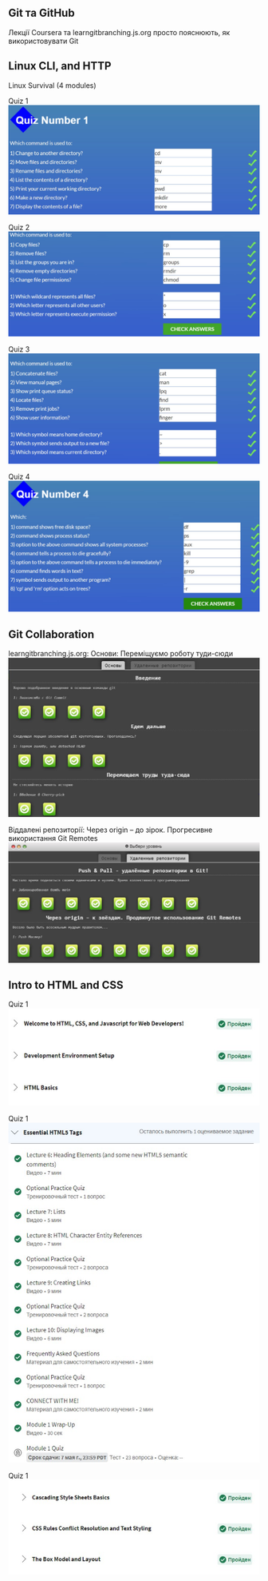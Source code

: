 ## Git та GitHub
Лекції Coursera та learngitbranching.js.org просто пояснюють, як використовувати Git


## Linux CLI, and HTTP
Linux Survival (4 modules)
<p> Quiz 1 <img src="https://github.com/Brontozyabra/kottans-frontend/blob/main/task_linux_cli/scr01.jpg">
<p> Quiz 2 <img src="https://github.com/Brontozyabra/kottans-frontend/blob/main/task_linux_cli/scr02.jpg">
<p> Quiz 3 <img src="https://github.com/Brontozyabra/kottans-frontend/blob/main/task_linux_cli/scr03.jpg">
<p> Quiz 4 <img src="https://github.com/Brontozyabra/kottans-frontend/blob/main/task_linux_cli/scr04.jpg">

## Git Collaboration
learngitbranching.js.org:
Основи: Переміщуємо роботу туди-сюди
<img src="https://github.com/Brontozyabra/kottans-frontend/blob/main/task_git_collaboration/1111.JPG?raw=true">

 Віддалені репозиторії: Через origin – до зірок. Прогресивне використання Git Remotes
<img src="https://github.com/Brontozyabra/kottans-frontend/blob/main/task_git_collaboration/3333.JPG?raw=true">

 ## Intro to HTML and CSS
 
<p> Quiz 1 <img src="https://github.com/Brontozyabra/kottans-frontend/blob/main/task_html_css_intro/week1.jpg">
<p> Quiz 1 <img src="https://github.com/Brontozyabra/kottans-frontend/blob/main/task_html_css_intro/week1.1.jpg">
<p> Quiz 1 <img src="https://github.com/Brontozyabra/kottans-frontend/blob/main/task_html_css_intro/week%202.1.jpg">
